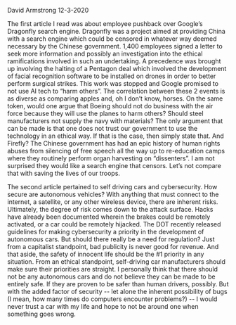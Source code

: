 David Armstrong 12-3-2020

The first article I read was about employee pushback over Google’s Dragonfly search engine. 
Dragonfly was a project aimed at providing China with a search engine which could be censored 
in whatever way deemed necessary by the Chinese government. 1,400 employees signed a letter 
to seek more information and possibly an investigation into the ethical ramifications involved 
in such an undertaking. A precedence was brought up involving the halting of a Pentagon deal
which involved the development of facial recognition software to be installed on drones in order 
to better perform surgical strikes. This work was stopped and Google promised to not use AI tech 
to “harm others”. The correlation between these 2 events is as diverse as comparing apples and, 
oh I don’t know, horses. On the same token, would one argue that Boeing should not do business 
with the air force because they will use the planes to harm others? Should steel manufacturers 
not supply the navy with materials? The only argument that can be made is that one does not trust 
our government to use the technology in an ethical way. If that is the case, then simply state that. 
And Firefly? The Chinese government has had an epic history of human rights abuses from silencing 
of free speech all the way up to re-education camps where they routinely perform organ harvesting 
on “dissenters”. I am not surprised they would like a search engine that censors. Let’s not 
compare that with saving the lives of our troops.

The second article pertained to self driving cars and cybersecurity. How secure are autonomous 
vehicles? With anything that must connect to the internet, a satellite, or any other wireless 
device, there are inherent risks. Ultimately, the degree of risk comes down to the attack surface. 
Hacks have already been documented wherein the brakes could be remotely activated, or a car could 
be remotely hijacked. The DOT recently released guidelines for making cybersecurity a priority in 
the development of autonomous cars. But should there really be a need for regulation? Just from a 
capitalist standpoint, bad publicity is never good for revenue. And that aside, the safety of 
innocent life should be the #1 priority in any situation. From an ethical standpoint, self-driving 
car manufacturers should make sure their priorities are straight. I personally think that there 
should not be any autonomous cars and do not believe they can be made to be entirely safe. If they 
are proven to be safer than human drivers, possibly. But with the added factor of security -- let 
alone the inherent possibility of bugs (I mean, how many times do computers encounter problems?) -- 
I would never trust a car with my life and hope to not be around one when something goes wrong.
